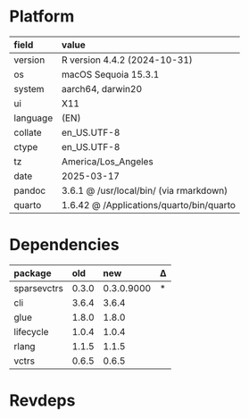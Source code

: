 # Platform

|field    |value                                    |
|:--------|:----------------------------------------|
|version  |R version 4.4.2 (2024-10-31)             |
|os       |macOS Sequoia 15.3.1                     |
|system   |aarch64, darwin20                        |
|ui       |X11                                      |
|language |(EN)                                     |
|collate  |en_US.UTF-8                              |
|ctype    |en_US.UTF-8                              |
|tz       |America/Los_Angeles                      |
|date     |2025-03-17                               |
|pandoc   |3.6.1 @ /usr/local/bin/ (via rmarkdown)  |
|quarto   |1.6.42 @ /Applications/quarto/bin/quarto |

# Dependencies

|package     |old   |new        |Δ  |
|:-----------|:-----|:----------|:--|
|sparsevctrs |0.3.0 |0.3.0.9000 |*  |
|cli         |3.6.4 |3.6.4      |   |
|glue        |1.8.0 |1.8.0      |   |
|lifecycle   |1.0.4 |1.0.4      |   |
|rlang       |1.1.5 |1.1.5      |   |
|vctrs       |0.6.5 |0.6.5      |   |

# Revdeps

